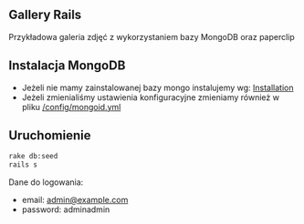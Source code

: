 ## Gallery Rails

Przykładowa galeria zdjęć z wykorzystaniem bazy MongoDB oraz paperclip

## Instalacja MongoDB

* Jeżeli nie mamy zainstalowanej bazy mongo instalujemy wg: [Installation](http://docs.mongodb.org/manual/installation/)
* Jeżeli zmienialiśmy ustawienia konfiguracyjne zmieniamy również w pliku [/config/mongoid.yml](/config/mongoid.yml)

## Uruchomienie

```bash
rake db:seed
rails s
```

Dane do logowania: 
* email: admin@example.com
* password: adminadmin





